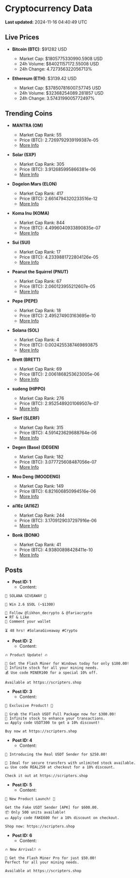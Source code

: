 # Cryptocurrency Data

**Last updated:** 2024-11-16 04:40:49 UTC

## Live Prices
- **Bitcoin (BTC)**: $91282 USD
  - Market Cap: $1805775330990.5908 USD
  - 24h Volume: $84021157172.55008 USD
  - 24h Change: 4.727356322056713%

- **Ethereum (ETH)**: $3139.42 USD
  - Market Cap: $378507816007.57745 USD
  - 24h Volume: $32368254089.281857 USD
  - 24h Change: 3.5743199005772497%

## Trending Coins
- **MANTRA (OM)**
  - Market Cap Rank: 55
  - Price (BTC): 2.7269792939199387e-05
  - [More Info](https://www.coingecko.com/en/coins/mantra)

- **Solar (SXP)**
  - Market Cap Rank: 305
  - Price (BTC): 3.912685995866381e-06
  - [More Info](https://www.coingecko.com/en/coins/solar-2)

- **Dogelon Mars (ELON)**
  - Market Cap Rank: 417
  - Price (BTC): 2.6614794320233516e-12
  - [More Info](https://www.coingecko.com/en/coins/dogelon-mars)

- **Koma Inu (KOMA)**
  - Market Cap Rank: 844
  - Price (BTC): 4.4996040933890835e-07
  - [More Info](https://www.coingecko.com/en/coins/koma-inu)

- **Sui (SUI)**
  - Market Cap Rank: 17
  - Price (BTC): 4.2339881722804126e-05
  - [More Info](https://www.coingecko.com/en/coins/sui)

- **Peanut the Squirrel (PNUT)**
  - Market Cap Rank: 67
  - Price (BTC): 2.060123955212607e-05
  - [More Info](https://www.coingecko.com/en/coins/peanut-the-squirrel)

- **Pepe (PEPE)**
  - Market Cap Rank: 18
  - Price (BTC): 2.495274903163695e-10
  - [More Info](https://www.coingecko.com/en/coins/pepe)

- **Solana (SOL)**
  - Market Cap Rank: 4
  - Price (BTC): 0.0024255387469893875
  - [More Info](https://www.coingecko.com/en/coins/solana)

- **Brett (BRETT)**
  - Market Cap Rank: 69
  - Price (BTC): 2.0061868253623005e-06
  - [More Info](https://www.coingecko.com/en/coins/brett-2)

- **sudeng (HIPPO)**
  - Market Cap Rank: 276
  - Price (BTC): 2.9525489201069507e-07
  - [More Info](https://www.coingecko.com/en/coins/sudeng)

- **Slerf (SLERF)**
  - Market Cap Rank: 315
  - Price (BTC): 4.591423629688764e-06
  - [More Info](https://www.coingecko.com/en/coins/slerf)

- **Degen (Base) (DEGEN)**
  - Market Cap Rank: 182
  - Price (BTC): 3.077725608487056e-07
  - [More Info](https://www.coingecko.com/en/coins/degen-base)

- **Moo Deng (MOODENG)**
  - Market Cap Rank: 149
  - Price (BTC): 6.821606850994516e-06
  - [More Info](https://www.coingecko.com/en/coins/moo-deng)

- **ai16z (AI16Z)**
  - Market Cap Rank: 244
  - Price (BTC): 3.1709129037297916e-06
  - [More Info](https://www.coingecko.com/en/coins/ai16z)

- **Bonk (BONK)**
  - Market Cap Rank: 41
  - Price (BTC): 4.93800898428411e-10
  - [More Info](https://www.coingecko.com/en/coins/bonk)

## Posts
- **Post ID: 1**
  - Content:
```
🚀 SOLANA GIVEAWAY 🚀

🎁 Win 2.6 $SOL (~$1300)

🤝 Follow @likhon_decrypto & @fariacrypto
❤️ RT & Like
💬 Comment your wallet

⏳ 48 hrs! #SolanaGiveaway #Crypto
```

- **Post ID: 2**
  - Content:
```
🔥 Product Update! 🔥

🚀 Get the Flash Miner for Windows today for only $100.00!
🔋 Infinite stock for all your mining needs.
💰 Use code MINER100 for a special 10% off.

Available at https://scripters.shop
```

- **Post ID: 3**
  - Content:
```
🎁 Exclusive Product! 🎁

💸 Grab the Flash USDT Full Package now for $300.00!
🎉 Infinite stock to enhance your transactions.
💵 Apply code USDT300 to get a 10% discount!

Buy now at https://scripters.shop
```

- **Post ID: 4**
  - Content:
```
💎 Introducing the Real USDT Sender for $250.00!

💼 Ideal for secure transfers with unlimited stock available.
💵 Use code REAL250 at checkout for a 10% discount.

Check it out at https://scripters.shop
```

- **Post ID: 5**
  - Content:
```
🚀 New Product Launch! 🚀

Get the Fake USDT Sender [APK] for $600.00.
📦 Only 500 units available!
💵 Apply code FAKE600 for a 10% discount on checkout.

Shop now: https://scripters.shop
```

- **Post ID: 6**
  - Content:
```
🔥 New Arrival! 🔥

💸 Get the Flash Miner Pro for just $50.00!
Perfect for all your mining needs.

Available at https://scripters.shop
```

